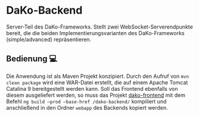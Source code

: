 # DaKo-Backend
Server-Teil des DaKo-Frameworks. Stellt zwei WebSocket-Serverendpunkte bereit, die die beiden Implementierungsvarianten des DaKo-Frameworks (simple/advanced) repräsentieren.
## Bedienung :computer:
Die Anwendung ist als Maven Projekt konzipiert. Durch den Aufruf von `mvn clean package` wird eine WAR-Datei erstellt, die auf einem Apache Tomcat Catalina 9 bereitgestellt werden kann. Soll das Frontend ebenfalls von diesem ausgeliefert werden, so muss das Projekt [dako-frontend](https://github.com/hm-aweink/dako-frontend) mit dem Befehl `ng build –prod –base-href /dako-backend/` kompiliert und anschließend in den Ordner `webapp` des Backends kopiert werden.

